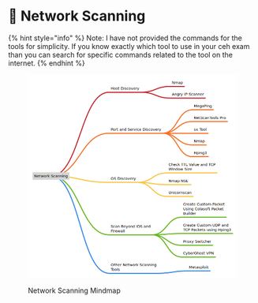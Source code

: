 # 🔄 Network Scanning

{% hint style="info" %}
Note: I have not provided the commands for the tools for simplicity. If you know exactly which tool to use in your ceh exam than you can search for specific commands related to the tool on the internet.
{% endhint %}

<figure><img src="../../../.gitbook/assets/Scanning-Networks.png" alt=""><figcaption><p>Network Scanning Mindmap</p></figcaption></figure>

